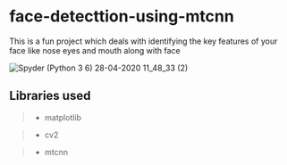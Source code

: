 # face-detecttion-using-mtcnn
This is a fun project which deals with identifying the key features of your face like nose eyes and mouth along with face

![Spyder (Python 3 6) 28-04-2020 11_48_33 (2)](https://user-images.githubusercontent.com/43717493/80454059-0eab1d80-8947-11ea-9651-1753ca0d8671.png)

## Libraries used

>* matplotlib

>* cv2

>* mtcnn
